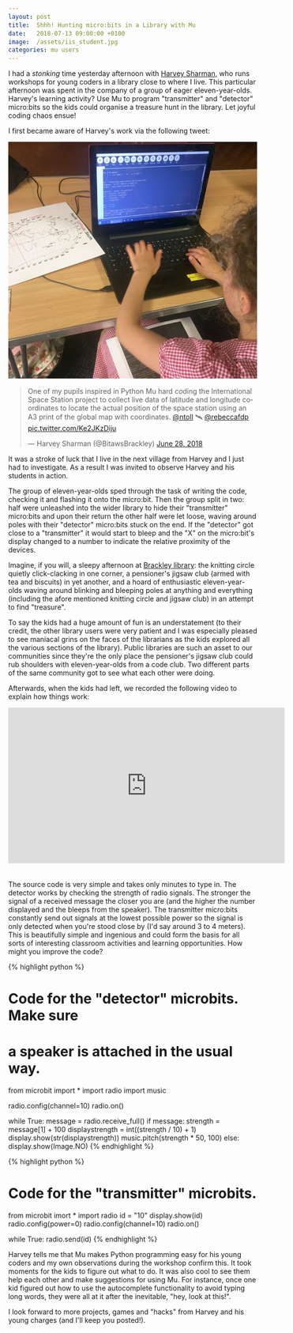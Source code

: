 ```yaml
---
layout: post
title:  Shhh! Hunting micro:bits in a Library with Mu
date:   2018-07-13 09:00:00 +0100
image:  /assets/iis_student.jpg
categories: mu users 
---
```


I had a *stonking* time yesterday afternoon with [Harvey Sharman](https://twitter.com/BitawsBrackley),
who runs workshops for young coders in a library close to where I live. This
particular afternoon was spent in the company of a group of eager
eleven-year-olds. Harvey's learning activity? Use Mu to program "transmitter"
and "detector" micro:bits so the kids could organise a treasure hunt in the
library. Let joyful coding chaos ensue!

I first became aware of Harvey's work via the following tweet:

<img src="/assets/iis_student.jpg"/>

<blockquote data-lang="en"><p lang="en" dir="ltr">One of my pupils inspired in Python Mu hard coding the International Space Station project to collect live data of latitude and longitude coordinates to locate the actual position of the space station using an A3 print of the global map with coordinates. <a href="https://twitter.com/ntoll?ref_src=twsrc%5Etfw">@ntoll</a> 🛰️ <a href="https://twitter.com/rebeccafdp?ref_src=twsrc%5Etfw">@rebeccafdp</a> <a href="https://t.co/Ke2JKzDiju">pic.twitter.com/Ke2JKzDiju</a></p>&mdash; Harvey Sharman (@BitawsBrackley) <a href="https://twitter.com/BitawsBrackley/status/1012386409460764673?ref_src=twsrc%5Etfw">June 28, 2018</a></blockquote>

It was a stroke of luck that I live in the next village from Harvey and I just
had to investigate. As a result I was invited to observe Harvey and
his students in action.

The group of eleven-year-olds sped through the task of writing the code,
checking it and flashing it onto the micro:bit. Then the group split in two:
half were unleashed into the wider library to hide their "transmitter"
micro:bits and upon their return the other half were let loose, waving around
poles with their "detector" micro:bits stuck on the end. If the "detector" got
close to a "transmitter" it would start to bleep and the "X" on the micro:bit's
display changed to a number to indicate the relative proximity of the devices.

Imagine, if you will, a sleepy afternoon at
[Brackley library](http://www3.northamptonshire.gov.uk/councilservices/library-service/visiting-your-library/list-of-libraries/Pages/brackley-library.aspx):
the knitting circle quietly
click-clacking in one corner, a pensioner's jigsaw club (armed with tea and
biscuits) in yet another, and a hoard of enthusiastic eleven-year-olds waving
around blinking and bleeping poles at anything and everything (including the
afore mentioned knitting circle and jigsaw club) in an attempt to
find "treasure".

To say the kids had a huge amount of fun is an understatement (to their credit,
the other library users were very patient and I was especially pleased to
see maniacal grins on the faces of the librarians as the kids explored
all the various sections of the library). Public libraries are such an asset to
our communities since they're the only place the pensioner's jigsaw club could
rub shoulders with eleven-year-olds from a code club. Two different parts of
the same community got to see what each other were doing.

Afterwards, when the kids had left, we recorded the following video to explain
how things work:

<div class="video-container">
<iframe width="560" height="315" src="https://www.youtube-nocookie.com/embed/cLJkUV6zH9g?rel=0" frameborder="0" allow="autoplay; encrypted-media" allowfullscreen></iframe>
</div><br/>

The source code is very simple and takes only minutes to type in. The detector
works by checking the strength of radio signals. The stronger the signal of a
received message the closer you are (and the higher the number displayed and
the bleeps from the speaker). The transmitter micro:bits constantly send out
signals at the lowest possible power so the signal is only detected when
you're stood close by (I'd say around 3 to 4 meters). This is beautifully
simple and ingenious and could form the basis for all sorts of interesting
classroom activities and learning opportunities. How might you improve the
code?

{% highlight python %}
# Code for the "detector" microbits. Make sure
# a speaker is attached in the usual way.
from microbit import *
import radio
import music

radio.config(channel=10)
radio.on()

while True:
    message = radio.receive_full()
    if message:
        strength = message[1] + 100
        displaystrength = int((strength / 10) + 1)
        display.show(str(displaystrength))
        music.pitch(strength * 50, 100)
    else:
        display.show(Image.NO)
{% endhighlight %}

{% highlight python %}
# Code for the "transmitter" microbits.
from microbit imort *
import radio
id = "10"
display.show(id)
radio.config(power=0)
radio.config(channel=10)
radio.on()

while True:
    radio.send(id)
{% endhighlight %}

Harvey tells me that Mu makes Python programming easy for his young coders and
my own observations during the workshop confirm this. It took moments for the
kids to figure out what to do. It was also cool to see them help each other and
make suggestions for using Mu. For instance, once one kid figured out how to
use the autocomplete functionality to avoid typing long words, they
were all at it after the inevitable, "hey, look at this!".

I look forward to more projects, games and "hacks" from Harvey and
his young charges (and I'll keep you posted!).
